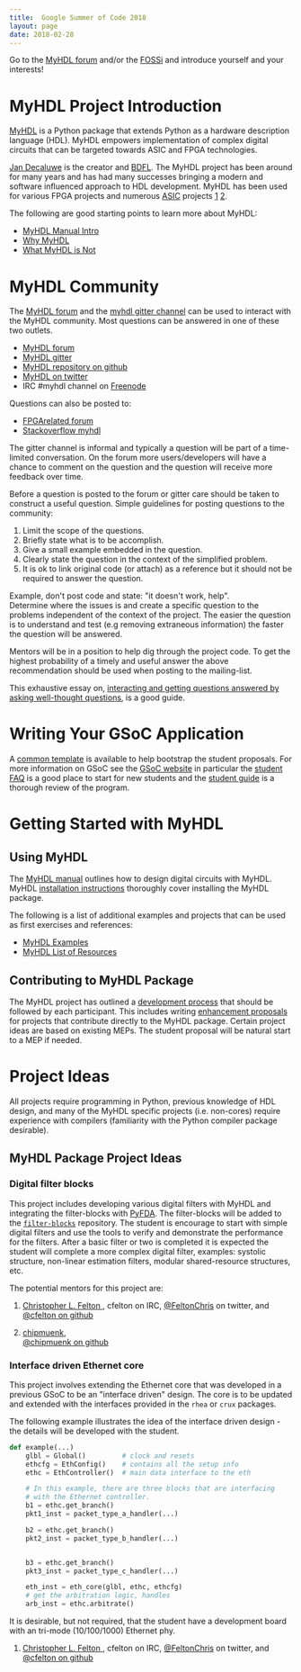 ```yaml
---
title:  Google Summer of Code 2018
layout: page
date: 2018-02-28
---
```


Go to the [MyHDL forum](http://discourse.myhdl.org/t/students-thinking-about-applying-to-myhdl-for-gsoc/164/2) and/or the [FOSSi](https://fossi-foundation.org/gsoc18-ideas.html)
and introduce yourself and your interests!

MyHDL Project Introduction
===========================
[MyHDL](http://www.myhdl.org) is a Python package that extends Python
as a hardware description language (HDL).  MyHDL empowers implementation
of complex digital circuits that can be targeted towards ASIC and
FPGA technologies.

[Jan Decaluwe](http://www.jandecaluwe.com/) is the creator and
[BDFL](http://en.wikipedia.org/wiki/Benevolent_dictator_for_life). The
MyHDL project has been around for many years and has had many successes
bringing a modern and software influenced approach to HDL development.
MyHDL has been used for various FPGA projects and numerous
[ASIC](http://en.wikipedia.org/wiki/Application-specific_integrated_circuit)
projects [1] [2].

The following are good starting points to learn more about
MyHDL:

   * [MyHDL Manual Intro](http://docs.myhdl.org/en/latest/manual/preface.html)
   * [Why MyHDL](http://www.myhdl.org/start/why.html)
   * [What MyHDL is Not](http://www.myhdl.org/start/whatitisnot.html)


MyHDL Community
===============
The [MyHDL forum](http://discourse.myhdl.org/)
and the [myhdl gitter channel](https://gitter.im/myhdl/myhdl)
can be used to interact with the MyHDL community.  Most questions
can be answered in one of these two outlets.

   * [MyHDL forum](http://discourse.myhdl.org/)
   * [MyHDL gitter](https://gitter.im/myhdl/myhdl)
   * [MyHDL repository on github](http://github.com/myhdl/myhdl)
   * [MyHDL on twitter](https://twitter.com/MyHDL)
   * IRC #myhdl channel on [Freenode](http://www.freenode.net)

Questions can also be posted to:

   * [FPGArelated forum](https://www.fpgarelated.com/forums)
   * [Stackoverflow myhdl](http://stackoverflow.com/questions/tagged/myhdl)


The gitter channel is informal and typically a question
will be part of a time-limited conversation.  On the forum
more users/developers will have a chance to comment on the question
and the question will receive more feedback over time.  

Before a question
is posted to the forum or gitter care should be taken to construct
a useful question.  Simple guidelines for posting questions to
the community:

   1. Limit the scope of the questions.
   2. Briefly state what is to be accomplish.
   3. Give a small example embedded in the question.
   4. Clearly state the question in the context of the
      simplified problem.
   5. It is ok to link original code (or attach) as a
      reference but it should not be required to answer
      the question.

Example, don't post code and state: "it doesn't work, help".  
Determine where the issues is and create a specific question
to the problems independent of the context of the project.
The easier the question is to understand and test (e.g
removing extraneous information) the faster the question
will be answered.

Mentors will be in a position to help dig through the project
code.  To get the highest probability of a timely and useful
answer the above recommendation should be used when posting
to the mailing-list.

This exhaustive essay on,
[interacting and getting questions answered by asking
well-thought questions](http://www.catb.org/esr/faqs/smart-questions.html),
is a good guide.


Writing Your GSoC Application
=============================
A [common template](http://dev.myhdl.org/gsoc/gsoc_app_template.html)
is available to help bootstrap the student proposals.  For more
information on GSoC see the [GSoC website](https://developers.google.com/open-source/gsoc/)
in particular the [student FAQ](https://developers.google.com/open-source/gsoc/faq#students)
is a good place to start for new students and the [student guide](http://en.flossmanuals.net/GSoCStudentGuide/)
is a thorough review of the program.


Getting Started with MyHDL
==========================

Using MyHDL
-----------

The [MyHDL manual](http://docs.myhdl.org/en/latest/index.html)
outlines how to design digital circuits with MyHDL.  MyHDL
[installation instructions](http://www.myhdl.org/start/installation.html)
thoroughly cover installing the MyHDL package.

The following
is a list of additional examples and projects that can be used
as first exercises and references:

   * [MyHDL Examples](http://www.myhdl.org/docs/examples/)
   * [MyHDL List of Resources](http://www.fpgarelated.com/showarticle/43.php)


Contributing to MyHDL Package
-----------------------------
The MyHDL project has outlined a
[development process](http://dev.myhdl.org/guide/guide.html)
that should be followed by each participant.  This includes
writing [enhancement proposals](http://dev.myhdl.org/meps/mep-001.html)
for projects that contribute directly to the MyHDL package.  Certain
project ideas are based on existing MEPs.  The student proposal
will be natural start to a MEP if needed.


Project Ideas
=============

All projects require programming in Python, previous knowledge of
HDL design, and many of the MyHDL specific projects (i.e. non-cores)
require experience with compilers (familiarity with the Python
compiler package desirable).



MyHDL Package Project Ideas
---------------------------

### Digital filter blocks ###
This project includes developing various digital filters with
MyHDL and integrating the filter-blocks with
[PyFDA](https://github.com/chipmuenk/pyfda).  The filter-blocks
will be added to the [`filter-blocks`](https://github.com/cfelton/filter-blocks)
repository.  The student is encourage to start with simple digital
filters and use the tools to verify and demonstrate the performance
for the filters.  After a basic filter or two is completed it
is expected the student will complete a more complex digital filter,
examples: systolic structure, non-linear estimation filters,
modular shared-resource structures, etc.  

The potential mentors for this project are:

   1. [Christopher L. Felton ](https://www.fpgarelated.com/blogs-1/nf/Christopher_Felton.php),
      cfelton on IRC, [@FeltonChris](https://twitter.com/FeltonChris) on
      twitter, and [@cfelton on github](https://github.com/cfelton)

   2. [chipmuenk](),  
      [@chipmuenk on github](https://github.com/chipmuenk)


### Interface driven Ethernet core ###
This project involves extending the Ethernet core that was
developed in a previous GSoC to be an "interface driven"
design.  The core is to be updated and extended with the
interfaces provided in the `rhea` or `crux` packages.

The following example illustrates the idea of the interface
driven design - the details will be developed with the student.

```python
def example(...)
    glbl = Global()         # clock and resets
    ethcfg = EthConfig()    # contains all the setup info
    ethc = EthController()  # main data interface to the eth

    # In this example, there are three blocks that are interfacing
    # with the Ethernet controller.
    b1 = ethc.get_branch()
    pkt1_inst = packet_type_a_handler(...)

    b2 = ethc.get_branch()
    pkt2_inst = packet_type_b_handler(...)


    b3 = ethc.get_branch()
    pkt3_inst = packet_type_c_handler(...)

    eth_inst = eth_core(glbl, ethc, ethcfg)
    # get the arbitration logic, handles
    arb_inst = ethc.arbitrate()   
```

It is desirable, but not required, that the student have a
development board with an tri-mode (10/100/1000) Ethernet phy.


1. [Christopher L. Felton ](https://www.fpgarelated.com/blogs-1/nf/Christopher_Felton.php),
   cfelton on IRC, [@FeltonChris](https://twitter.com/FeltonChris) on
   twitter, and [@cfelton on github](https://github.com/cfelton)


[1]: http://www.jandecaluwe.com/hdldesign/digmac.html  "MyHDL First ASIC"
[2]: https://www.ll.mit.edu/HPEC/agendas/proc07/Day2/12_Dillon_Poster.pdf  "Accelerating Algorithm"
